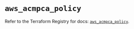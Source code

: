 # `aws_acmpca_policy`

Refer to the Terraform Registry for docs: [`aws_acmpca_policy`](https://registry.terraform.io/providers/hashicorp/aws/5.73.0/docs/resources/acmpca_policy).
